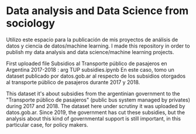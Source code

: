 # Data analysis and Data Science from sociology
Utilizo este espacio para la publicación de mis proyectos de análisis de datos y ciencia de datos/machine learning.
I made this repository in order to publish my data analysis and data science/machine learning projects.

First uploaded file
Subsidios al Transporte público de pasajeros en Argentina 2017-2018 : arg TUP subsidies.ipynb
En este caso, tomo un dataset publicado por datos.gob.ar al respecto de los subsidios otorgados al transporte público de pasajeros durante 2017 y 2018.

This dataset it's about subsidies from the argentinian government to the "Transporte público de pasajeros" (public bus system managed by privates) during 2017 and 2018. The dataset here under scrutiny it was uploaded by datos.gob.ar.
Since 2019, the government has cut these subsidies, but the analysis about this kind of governmental support is still important, in this particular case, for policy makers.
